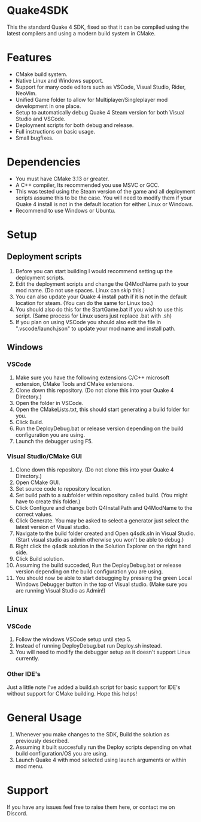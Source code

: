 # Quake4SDK
This the standard Quake 4 SDK, fixed so that it can be compiled using the latest compilers and using a modern build system in CMake.

# Features
- CMake build system.
- Native Linux and Windows support.
- Support for many code editors such as VSCode, Visual Studio, Rider, NeoVim.
- Unified Game folder to allow for Multiplayer/Singleplayer mod development in one place.
- Setup to automatically debug Quake 4 Steam version for both Visual Studio and VSCode.
- Deployment scripts for both debug and release.
- Full instructions on basic usage.
- Small bugfixes.

# Dependencies
- You must have CMake 3.13 or greater.
- A C++ compiler, Its recommended you use MSVC or GCC.
- This was tested using the Steam version of the game and all deployment scripts assume this to be the case. You will need to modify them if your Quake 4 install is not in the default location for either Linux or Windows.
- Recommend to use Windows or Ubuntu.

# Setup
## Deployment scripts
1. Before you can start building I would recommend setting up the deployment scripts.
2. Edit the deployment scripts and change the Q4ModName path to your mod name. (Do not use spaces. Linux can skip this.)
3. You can also update your Quake 4 install path if it is not in the default location for steam. (You can do the same for Linux too.)
4. You should also do this for the StartGame.bat if you wish to use this script. (Same process for Linux users just replace .bat with .sh)
5. If you plan on using VSCode you should also edit the file in ".vscode/launch.json" to update your mod name and install path.

## Windows
### VSCode
1. Make sure you have the following extensions C/C++ microsoft extension, CMake Tools and CMake extensions.
2. Clone down this repository. (Do not clone this into your Quake 4 Directory.)
3. Open the folder in VSCode.
4. Open the CMakeLists.txt, this should start generating a build folder for you.
5. Click Build.
6. Run the DeployDebug.bat or release version depending on the build configuration you are using.
7. Launch the debugger using F5.

### Visual Studio/CMake GUI
1. Clone down this repository. (Do not clone this into your Quake 4 Directory.)
2. Open CMake GUI.
3. Set source code to repository location.
4. Set build path to a subfolder within repository called build. (You might have to create this folder.)
5. Click Configure and change both Q4InstallPath and Q4ModName to the correct values.
6. Click Generate. You may be asked to select a generator just select the latest version of Visual studio.
7. Navigate to the build folder created and Open q4sdk.sln in Visual Studio. (Start visual studio as admin otherwise you won't be able to debug.)
8. Right click the q4sdk solution in the Solution Explorer on the right hand side.
9. Click Build solution.
10. Assuming the build succeded, Run the DeployDebug.bat or release version depending on the build configuration you are using.
11. You should now be able to start debugging by pressing the green Local Windows Debugger button in the top of Visual studio. (Make sure you are running Visual Studio as Admin!)

## Linux
### VSCode
1. Follow the windows VSCode setup until step 5.
2. Instead of running DeployDebug.bat run Deploy.sh instead.
3. You will need to modify the debugger setup as it doesn't support Linux currently.

### Other IDE's
Just a little note I've added a build.sh script for basic support for IDE's without support for CMake building. Hope this helps!

# General Usage
1. Whenever you make changes to the SDK, Build the solution as previously described.
2. Assuming it built succesfully run the Deploy scripts depending on what build configuration/OS you are using.
3. Launch Quake 4 with mod selected using launch arguments or within mod menu.

# Support
If you have any issues feel free to raise them here, or contact me on Discord.
